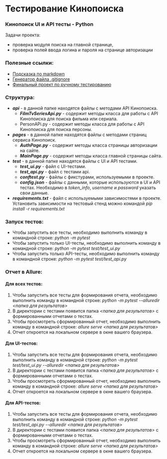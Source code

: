 # Тестирование Кинопоиска

### Кинопоиск UI и API тесты - Python
Задачи проекта:
- проверка модуля поиска на главной странице,
- проверка полей ввода логина и пароля на странице авторизации

### Полезные ссылки:
- [Подсказка по markdown](https://www.markdownguide.org/basic-syntax/)
- [Генератор файла .gitignore](https://www.toptal.com/developers/gitignore)
- [Финальный проект по ручному тестированию](https://project-skypro.yonote.ru/share/d0e48015-c19b-448e-8ee9-63bfdaf0f35e)

### Структура:
- ***api*** - в данной папке находятся файлы с методами API Кинопоиска.
    - ***FilmTvSeriesApi.py*** - содержит методы класса для работы с API Кинопоиска для поиска фильма или сериала.
    - PersonAPi.py - содержит методы класса для работы с API Кинопоиска для поиска персоны.
- ***pages*** - в данной папке находятся файлы с методами страниц сервиса Кинопоиск.
    - ***AuthPage.py*** - содержит методы класса страницы авторизации на сайте.
    - ***MainPage.py*** - содержит методы класса главной страницы сайта.
- ***test*** - в данной папке находятся файлы с UI и API тестами.
    - ***test_ui.py*** - файл с UI-тестами.
    - ***test_api.py*** - файл с тестами api.
    - ***conftest.py*** - файлы с фикстурами, используемыми в проекте.
    - ***config.json*** - файлы с данными, которые используются в UI и API тестах. Необходимо в *token_info*, *username* и *password* указать свои данные.
- ***requirements.txt*** - файл с используемыми зависимостями в проекте. Установить зависимости на тестовый стенд можно командой *pip install -r requirements.txt*

### Запуск тестов:
- Чтобы запустить все тесты, необходимо выполнить команду в командной строке:
*python -m pytest*
- Чтобы запустить только UI-тесты, необходимо выполнить команду в командной строке:
*python -m pytest test/test_ui.py*
- Чтобы запустить только API-тесты, необходимо выполнить команду в командной строке:
*python -m pytest test/test_api.py*

### Отчет в Allure:
#### Для всех тестов:
1. Чтобы запустить все тесты для формирования отчета, необходимо выполнить команду в командной строке:
*python -m pytest --alluredir <папка для результатов>*
2. В директории с тестами появится папка *<папка для результатов>* c формированными отчетами о тестах.
3. Чтобы просмотреть сформированный отчет, необходимо выполнить команду в командной строке:
*allure serve <папка для результатов>*
4. Отчет откроется на локальном сервере в окне вашего браузера.

#### Для UI-тестов:
1. Чтобы запустить все тесты для формирования отчета, необходимо выполнить команду в командной строке:
*python -m pytest test/test_ui.py --alluredir <папка для результатов>*
2. В директории с тестами появится папка *<папка для результатов>* c формированными отчетами о тестах.
3. Чтобы просмотреть сформированный отчет, необходимо выполнить команду в командной строке:
*allure serve <папка для результатов>*
4. Отчет откроется на локальном сервере в окне вашего браузера.

#### Для API-тестов:
1. Чтобы запустить все тесты для формирования отчета, необходимо выполнить команду в командной строке:
*python -m pytest test/test_api.py --alluredir <папка для результатов>*
2. В директории с тестами появится папка *<папка для результатов>* c формированными отчетами о тестах.
3. Чтобы просмотреть сформированный отчет, необходимо выполнить команду в командной строке:
*allure serve <папка для результатов>*
4. Отчет откроется на локальном сервере в окне вашего браузера.
